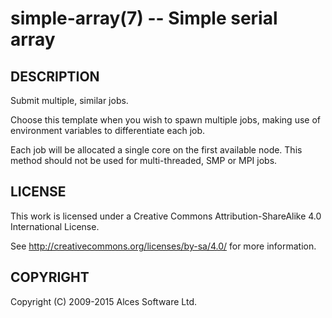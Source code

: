 # simple-array(7) -- Simple serial array

## DESCRIPTION

Submit multiple, similar jobs.

Choose this template when you wish to spawn multiple jobs, making use
of environment variables to differentiate each job.

Each job will be allocated a single core on the first available
node. This method should not be used for multi-threaded, SMP or MPI
jobs.

## LICENSE

This work is licensed under a Creative Commons Attribution-ShareAlike
4.0 International License.

See <http://creativecommons.org/licenses/by-sa/4.0/> for more
information.

## COPYRIGHT

Copyright (C) 2009-2015 Alces Software Ltd.
